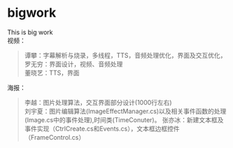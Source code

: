 # bigwork
This is big work  
视频：  
>谭攀：字幕解析与烧录，多线程，TTS，音频处理优化，界面及交互优化，  
>罗无穷：界面设计，视频、音频处理  
>董晓艺：TTS，界面  

海报：  
>李越：图片处理算法，交互界面部分设计(1000行左右)  
>刘宇夏：图片编辑算法(ImageEffectManager.cs)以及相关事件函数的处理(Image.cs中的事件处理),时间类(TimeConuter)。 
>张亦冰：新建文本框及事件实现（CtrlCreate.cs和Events.cs），文本框边框控件（FrameControl.cs）  
